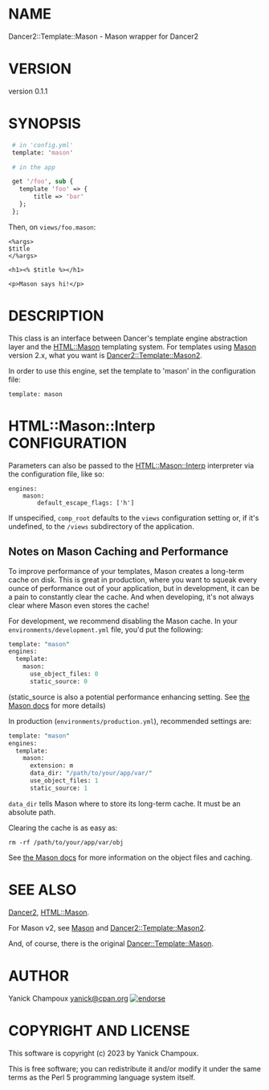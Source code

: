 # NAME

Dancer2::Template::Mason - Mason wrapper for Dancer2

# VERSION

version 0.1.1

# SYNOPSIS

```perl
 # in 'config.yml'
 template: 'mason'

 # in the app

 get '/foo', sub {
   template 'foo' => {
       title => 'bar'
   };
 };
```

Then, on `views/foo.mason`:

```
<%args>
$title
</%args>

<h1><% $title %></h1>

<p>Mason says hi!</p>
```

# DESCRIPTION

This class is an interface between Dancer's template engine abstraction layer
and the [HTML::Mason](https://metacpan.org/pod/HTML%3A%3AMason) templating system. 
For templates using [Mason](https://metacpan.org/pod/Mason) version
2.x, what you want is [Dancer2::Template::Mason2](https://metacpan.org/pod/Dancer2%3A%3ATemplate%3A%3AMason2).

In order to use this engine, set the template to 'mason' in the configuration
file:

```
template: mason
```

# HTML::Mason::Interp CONFIGURATION

Parameters can also be passed to the [HTML::Mason::Interp](https://metacpan.org/pod/HTML%3A%3AMason%3A%3AInterp) interpreter via
the configuration file, like so:

```
engines:
    mason:
        default_escape_flags: ['h']
```

If unspecified, `comp_root` defaults to the `views` configuration setting
or, if it's undefined, to the `/views` subdirectory of the application.

## Notes on Mason Caching and Performance

To improve performance of your templates, Mason creates a long-term cache on
disk. This is great in production, where you want to squeak every ounce of
performance out of your application, but in development, it can be a pain
to constantly clear the cache. And when developing, it's not always clear
where Mason even stores the cache!

For development, we recommend disabling the Mason cache. In your
`environments/development.yml` file, you'd put the following:

```perl
template: "mason"
engines:
  template:
    mason:
      use_object_files: 0
      static_source: 0
```

(static\_source is also a potential performance enhancing setting.
See [the Mason docs](https://metacpan.org/dist/HTML-Mason/view/lib/HTML/Mason/Admin.pod#Static-Source-Mode)
for more details)

In production (`environments/production.yml`), recommended settings are:

```perl
template: "mason"
engines:
  template:
    mason:
      extension: m
      data_dir: "/path/to/your/app/var/"
      use_object_files: 1
      static_source: 1
```

`data_dir` tells Mason where to store its long-term cache. It must be
an absolute path.

Clearing the cache is as easy as:

```
rm -rf /path/to/your/app/var/obj
```

See [the Mason docs](https://metacpan.org/dist/HTML-Mason/view/lib/HTML/Mason/Admin.pod#Object-Files)
for more information on the object files and caching.

# SEE ALSO

[Dancer2](https://metacpan.org/pod/Dancer2), [HTML::Mason](https://metacpan.org/pod/HTML%3A%3AMason).

For Mason v2, see [Mason](https://metacpan.org/pod/Mason) and [Dancer2::Template::Mason2](https://metacpan.org/pod/Dancer2%3A%3ATemplate%3A%3AMason2).

And, of course, there is the original [Dancer::Template::Mason](https://metacpan.org/pod/Dancer%3A%3ATemplate%3A%3AMason).

# AUTHOR

Yanick Champoux <yanick@cpan.org> [![endorse](http://api.coderwall.com/yanick/endorsecount.png)](http://coderwall.com/yanick)

# COPYRIGHT AND LICENSE

This software is copyright (c) 2023 by Yanick Champoux.

This is free software; you can redistribute it and/or modify it under
the same terms as the Perl 5 programming language system itself.
